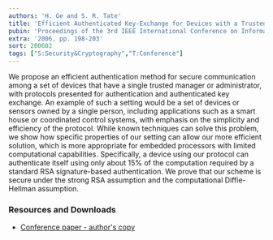 ```yaml
---
authors: 'H. Ge and S. R. Tate'
title: 'Efficient Authenticated Key-Exchange for Devices with a Trusted Manager'
pubin: 'Proceedings of the 3rd IEEE International Conference on Information Technology (ITNG) - Embedded Cryptographic Systems track'
extra: '2006, pp. 198-203'
sort: 200602
tags: ["S:Security&Cryptography","T:Conference"]
---
```


We propose an efficient authentication method for secure communication
among a set of devices that have a single trusted manager or
administrator, with protocols presented for authentication and
authenticated key exchange.  An example of such a setting would be a
set of devices or sensors owned by a single person, including
applications such as a smart house or coordinated control systems,
with emphasis on the simplicity and efficiency of the protocol. While
known techniques can solve this problem, we show how specific
properties of our setting can allow our more efficient solution, which
is more appropriate for embedded processors with limited computational
capabilities.  Specifically, a device using our protocol can
authenticate itself using only about 15% of the computation required
by a standard RSA signature-based authentication.  We prove that our
scheme is secure under the strong RSA assumption and the computational
Diffie-Hellman assumption.

### Resources and Downloads

* [Conference paper - author's copy](/publications/2006-AuthKeyExchange.pdf)





